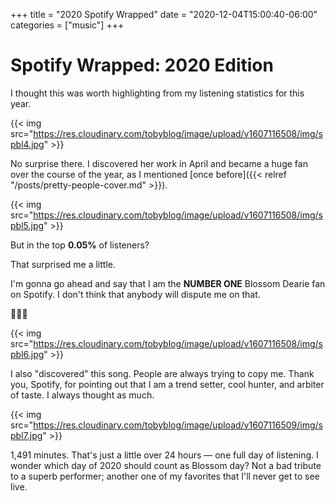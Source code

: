 +++
title = "2020 Spotify Wrapped"
date = "2020-12-04T15:00:40-06:00"
categories = ["music"]
+++
# Spotify Wrapped: 2020 Edition

I thought this was worth highlighting from my listening statistics for this year.

{{< img src="https://res.cloudinary.com/tobyblog/image/upload/v1607116508/img/spbl4.jpg" >}}

No surprise there. I discovered her work in April and became a huge fan over the course of the year, as I mentioned [once before]({{< relref "/posts/pretty-people-cover.md" >}}). 

{{< img src="https://res.cloudinary.com/tobyblog/image/upload/v1607116508/img/spbl5.jpg" >}}

But in the top **0.05%** of listeners? 

That surprised me a little. 

I'm gonna go ahead and say that I am the **NUMBER ONE** Blossom Dearie fan on Spotify. I don't think that anybody will dispute me on that.

🌹🤴🏻

{{< img src="https://res.cloudinary.com/tobyblog/image/upload/v1607116508/img/spbl6.jpg" >}}

I also "discovered" this song. People are always trying to copy me. Thank you, Spotify, for pointing out that I am a trend setter, cool hunter, and arbiter of taste. I always thought as much.

{{< img src="https://res.cloudinary.com/tobyblog/image/upload/v1607116509/img/spbl7.jpg" >}}

1,491 minutes. That's just a little over 24 hours — one full day of listening. I wonder which day of 2020 should count as Blossom day? Not a bad tribute to a superb performer; another one of my favorites that I'll never get to see live. 